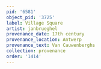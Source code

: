 ```yaml
---
pid: '6581'
object_pid: '3725'
label: Village Square
artist: janbrueghel
provenance_date: 17th century
provenance_location: Antwerp
provenance_text: Van Cauwenberghs
collection: provenance
order: '1414'
---
```

